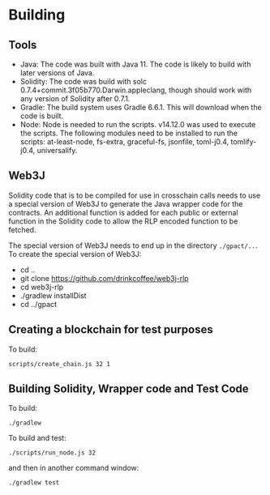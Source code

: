 # Building
## Tools

* Java: The code was built with Java 11. The code is likely to build with later versions of Java.
* Solidity:  The code was build with solc 0.7.4+commit.3f05b770.Darwin.appleclang, though should work with any 
version of Solidity after 0.7.1.
* Gradle: The build system uses Gradle 6.6.1. This will download when the code is built.
* Node: Node is needed to run the scripts. v14.12.0 was used to execute the scripts.
 The following modules need to be installed to run the scripts: at-least-node,
 fs-extra, graceful-fs, jsonfile, toml-j0.4, tomlify-j0.4, universalify.

## Web3J
Solidity code that is to be compiled for use in crosschain calls needs to use
a special version of Web3J to generate the Java wrapper code for the contracts. 
An additional function is added for each public or external function in the Solidity
code to allow the RLP encoded function to be fetched.  

The special version of Web3J needs to end up in the directory `./gpact/..`. To create the special version of Web3J:
* cd ..
* git clone https://github.com/drinkcoffee/web3j-rlp
* cd web3j-rlp
* ./gradlew installDist
* cd ../gpact

## Creating a blockchain for test purposes
To build:
```$xslt
scripts/create_chain.js 32 1
```


## Building Solidity, Wrapper code and Test Code
To build:
```$xslt
./gradlew 
```

To build and test:
```$xslt
./scripts/run_node.js 32
```
and then in another command window:
```
./gradlew test
```

